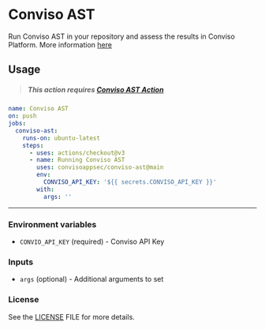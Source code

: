 # Conviso AST
Run Conviso AST in your repository and assess the results in Conviso Platform.
More information [here](https://docs.convisoappsec.com/conviso-ast/)

## Usage

> ##### This action requires [Conviso AST Action](https://github.com/marketplace/actions/conviso-ast)

```yaml
name: Conviso AST
on: push
jobs:
  conviso-ast:
    runs-on: ubuntu-latest
    steps:
      - uses: actions/checkout@v3
      - name: Running Conviso AST
        uses: convisoappsec/conviso-ast@main
        env:
          CONVISO_API_KEY: '${{ secrets.CONVISO_API_KEY }}'
        with:
          args: ''
```

----

### Environment variables
- `CONVIO_API_KEY` (required) - Conviso API Key 

### Inputs
- `args` (optional) - Additional arguments to set

### License
See the [LICENSE](LICENSE) FILE for more details.
